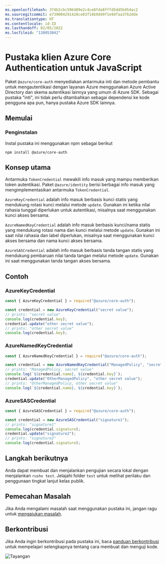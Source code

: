 ```yaml
---
ms.openlocfilehash: 374b2cbc596489e2c4ce8fda8fffd5dd5b454ac2
ms.sourcegitcommit: e739004291428ce83f14b9d49f1e9dfaa3762dde
ms.translationtype: HT
ms.contentlocale: id-ID
ms.lasthandoff: 02/05/2022
ms.locfileid: "138053042"
---
```

# <a name="azure-core-authentication-client-library-for-javascript"></a>Pustaka klien Azure Core Authentication untuk JavaScript

Paket `@azure/core-auth` menyediakan antarmuka inti dan metode pembantu untuk mengautentikasi dengan layanan Azure menggunakan Azure Active Directory dan skema autentikasi lainnya yang umum di Azure SDK. Sebagai pustaka "inti", ini tidak perlu ditambahkan sebagai dependensi ke kode pengguna apa pun, hanya pustaka Azure SDK lainnya.

## <a name="getting-started"></a>Memulai

### <a name="installation"></a>Penginstalan

Instal pustaka ini menggunakan npm sebagai berikut

```
npm install @azure/core-auth
```

## <a name="key-concepts"></a>Konsep utama

Antarmuka `TokenCredential` mewakili info masuk yang mampu memberikan token autentikasi. Paket `@azure/identity` berisi berbagai info masuk yang mengimplementasikan antarmuka `TokenCredential`.

`AzureKeyCredential` adalah info masuk berbasis kunci statis yang mendukung rotasi kunci melalui metode `update`. Gunakan ini ketika nilai rahasia tunggal diperlukan untuk autentikasi, misalnya saat menggunakan kunci akses bersama.

`AzureNamedKeyCredential` adalah info masuk berbasis kunci/nama statis yang mendukung rotasi nama dan kunci melalui metode `update`. Gunakan ini saat nilai rahasia dan label diperlukan, misalnya saat menggunakan kunci akses bersama dan nama kunci akses bersama.

`AzureSASCredential` adalah info masuk berbasis tanda tangan statis yang mendukung pembaruan nilai tanda tangan melalui metode `update`. Gunakan ini saat menggunakan tanda tangan akses bersama.

## <a name="examples"></a>Contoh

### <a name="azurekeycredential"></a>AzureKeyCredential

```js
const { AzureKeyCredential } = require("@azure/core-auth");

const credential = new AzureKeyCredential("secret value");
// prints: "secret value"
console.log(credential.key);
credential.update("other secret value");
// prints: "other secret value"
console.log(credential.key);
```

### <a name="azurenamedkeycredential"></a>AzureNamedKeyCredential

```js
const { AzureNamedKeyCredential } = require("@azure/core-auth");

const credential = new AzureNamedKeyCredential("ManagedPolicy", "secret value");
// prints: "ManagedPolicy, secret value"
console.log(`${credential.name}, ${credential.key}`);
credential.update("OtherManagedPolicy", "other secret value");
// prints: "OtherManagedPolicy, other secret value"
console.log(`${credential.name}, ${credential.key}`);
```

### <a name="azuresascredential"></a>AzureSASCredential

```js
const { AzureSASCredential } = require("@azure/core-auth");

const credential = new AzureSASCredential("signature1");
// prints: "signature1"
console.log(credential.signature);
credential.update("signature2");
// prints: "signature2"
console.log(credential.signature);
```

## <a name="next-steps"></a>Langkah berikutnya

Anda dapat membuat dan menjalankan pengujian secara lokal dengan menjalankan `rushx test`. Jelajahi folder `test` untuk melihat perilaku dan penggunaan tingkat lanjut kelas publik.

## <a name="troubleshooting"></a>Pemecahan Masalah

Jika Anda mengalami masalah saat menggunakan pustaka ini, jangan ragu untuk [mengajukan masalah](https://github.com/Azure/azure-sdk-for-js/issues/new).

## <a name="contributing"></a>Berkontribusi

Jika Anda ingin berkontribusi pada pustaka ini, baca [panduan berkontribusi](https://github.com/Azure/azure-sdk-for-js/blob/main/CONTRIBUTING.md) untuk mempelajari selengkapnya tentang cara membuat dan menguji kode.

![Tayangan](https://azure-sdk-impressions.azurewebsites.net/api/impressions/azure-sdk-for-js%2Fsdk%2Fcore%2Fcore-auth%2FREADME.png)
